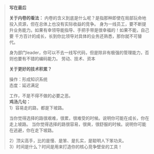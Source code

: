 > **写在最后**
>
> **关于内卷的看法：**
> 内卷的含义到底是什么呢？是指那种即使在局部玩命地投入资源，但在总体上也没有实际收益的竞争。
> 身为一线员工，要不断提升业务能力。如果有幸领导能指导、手把手带是很幸福的！如果不能，自己要
> 千方百计的成长，长到你比领导对具体的业务还熟悉，那你就不可替代。
>
> 身为部门leader，你可以不去一线写代码，但是除非有极强的管理能力，否则也要有不错的编码能力。
> 劳动、技术、资本
>
> **关于更好的技术积累？**
>
> 操作：形成知识系统\
> 态度：延迟满足
>
> 工作，不是不得不做的必要之恶。\
> **鸡汤几句：**\
> 1）容易走的路，都是下坡路。
>
> 当你觉得选择的路很艰难，很累，很难受的时候。说明你可能在成长，你在走上坡路。
> 当你觉得选择的路很容易，很爽，很舒服的时候。说明你可能在逃避，你在走下坡路。
>
> 2）顶尖高手，比的是慢、是笨、是扎实，是聪明人下笨功夫。\
> 3）时间是什么？时间是用来打造你的核心竞争壁垒的工具！
